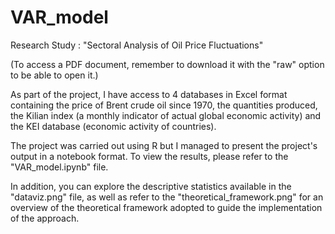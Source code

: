 # VAR_model
Research Study : "Sectoral Analysis of Oil Price Fluctuations" 

(To access a PDF document, remember to download it with the "raw" option to be able to open it.)

As part of the project, I have access to 4 databases in Excel format containing the price of Brent crude oil since 1970, the quantities produced, the Kilian index (a monthly indicator of actual global economic activity) and the KEI database (economic activity of countries).

The project was carried out using R but I managed to present the project's output in a notebook format. To view the results, please refer to the "VAR_model.ipynb" file.

In addition, you can explore the descriptive statistics available in the "dataviz.png" file, as well as refer to the "theoretical_framework.png" for an overview of the theoretical framework adopted to guide the implementation of the approach.
